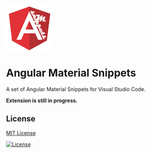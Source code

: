 ![](images/icon.png)

# Angular Material Snippets

A set of Angular Material Snippets for Visual Studio Code.

**Extension is still in progress.** 


## License

[MIT License] 

[![License][license-badge]][MIT License]

[MIT License]: http://en.wikipedia.org/wiki/MIT_License
[license-badge]: https://img.shields.io/badge/license-MIT-blue.svg
